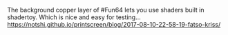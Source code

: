 The background copper layer of #Fun64 lets you use shaders built in shadertoy. Which is nice and easy for testing... https://notshi.github.io/printscreen/blog/2017-08-10-22-58-19-fatso-kriss/ 